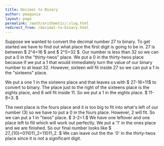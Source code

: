 ```yaml
---
title: Decimal to Binary
author: pmagunia
layout: page
permalink: /math/arithmetic/:slug.html
redirect_from: /decimal-to-binary.html
---
```


<p>Suppose we wanted to convert the decimal number 27 to binary. To get started we have to find out what place the first digit is going to be in. 27 is between $ 2^4=16 $ and $ 2^5=32 $. Our number is less than 32 so we can put a 0 in the "thirty-twos" place. We put a 0 in the thirty-twos place because if we put a 1 that would immediately turn the value of our binary number to at least 32. However, sixteen will fit inside 27 so we can put a 1 in the "sixteens" place.</p>

<p>We put a one 1 in the sixteens place and that leaves us with $ 27-16=11$ to convert to binary. The place just to the right of the sixteens place is the eights place, and 8 will fit inside 11. So we put a 1 in the eights place. $ 11-8=3. $</p>

<p>The next place is the fours place and it is too big to fit into what's left of our number (3) so we have to put a 0 in the fours place. However, 2 will fit. So we can put a 1 in "twos" place. $ 3-2=1.$  We have one leftover and one place left to fill which will work out perfectly. We put a '1' in the ones place and we are finished. So our final number looks like $ 27_{10}=011011_2=11011_2. $ We can leave out the the '0' in the thirty-twos place since it is not a significant digit.</p>
